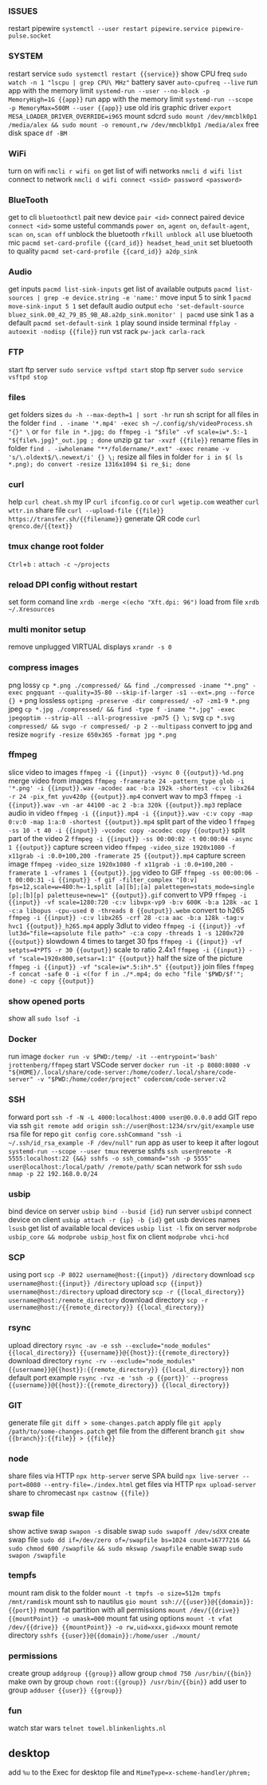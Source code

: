 ### ISSUES
restart pipewire `systemctl --user restart pipewire.service pipewire-pulse.socket`

### SYSTEM
restart service `sudo systemctl restart {{service}}`
show CPU freq `sudo watch -n 1 "lscpu | grep CPU\ MHz"`
battery saver `auto-cpufreq --live`
run app with the memory limit `systemd-run --user --no-block -p MemoryHigh=1G {{app}}`
run app with the memory limit `systemd-run --scope -p MemoryMax=500M --user {{app}}`
use old iris graphic driver `export MESA_LOADER_DRIVER_OVERRIDE=i965`
mount sdcrd `sudo mount /dev/mmcblk0p1 /media/alex && sudo mount -o remount,rw /dev/mmcblk0p1 /media/alex`
free disk space `df -BM`

### WiFi
turn on wifi `nmcli r wifi on`
get list of wifi networks `nmcli d wifi list`
connect to network `nmcli d wifi connect <ssid> password <password>`

### BlueTooth
get to cli `bluetoothctl`
pait new device `pair <id>`
connect paired device `connect <id>`
some usteful commands `power on`, `agent on`, `default-agent`, `scan on`, `scan off`
unblock the bluetooth `rfkill unblock all`
use bluetooth mic `pacmd set-card-profile {{card_id}} headset_head_unit`
set bluetooth to quality `pacmd set-card-profile {{card_id}} a2dp_sink`

### Audio
get inputs `pacmd list-sink-inputs`
get list of available outputs `pacmd list-sources | grep -e device.string -e 'name:'`
move input 5 to sink 1 `pacmd move-sink-input 5 1`
set default audio output `echo 'set-default-source bluez_sink.00_42_79_B5_9B_A8.a2dp_sink.monitor' | pacmd`
use sink 1 as a default `pacmd set-default-sink 1`
play sound inside terminal `ffplay -autoexit -nodisp {{file}}`
run vst rack `pw-jack carla-rack`

### FTP
start ftp server `sudo service vsftpd start`
stop ftp server `sudo service vsftpd stop`

### files
get folders sizes `du -h --max-depth=1 | sort -hr`
run sh script for all files in the folder `find . -iname '*.mp4' -exec sh ~/.config/sh/videoProcess.sh "{}" \`
or `for file in *.jpg; do ffmpeg -i "$file" -vf scale=iw*.5:-1 "${file%.jpg}"_out.jpg ; done`
unzip gz `tar -xvzf {{file}}`
rename files in folder `find . -iwholename "**/foldername/*.ext" -exec rename -v 's/\.oldext$/\.newext/i' {} \;`
resize all files in folder `for i in $( ls *.png); do convert -resize 1316x1094 $i re_$i; done`

### curl
help `curl cheat.sh`
my IP `curl ifconfig.co` or `curl wgetip.com`
weather `curl wttr.in`
share file `curl --upload-file {{file}} https://transfer.sh/{{filename}}`
generate QR code `curl qrenco.de/{{text}}`

### tmux change root folder
`Ctrl`+`b` `:`
`attach -c ~/projects`

### reload DPI config without restart
set form comand line `xrdb -merge <(echo "Xft.dpi: 96")`
load from file `xrdb ~/.Xresources`

### multi monitor setup
remove unplugged VIRTUAL displays `xrandr -s 0`

### compress images
png lossy `cp *.png ./compressed/ && find ./compressed -iname "*.png" -exec pngquant --quality=35-80 --skip-if-larger -s1 --ext=.png --force {} +`
png lossless `optipng -preserve -dir compressed/ -o7 -zm1-9 *.png`
jpeg `cp *.jpg ./compressed/ && find -type f -iname "*.jpg" -exec jpegoptim --strip-all --all-progressive -pm75 {} \;`
svg `cp *.svg compressed/ && svgo -r compressed/ -p 2 --multipass`
convert to jpg and resize `mogrify -resize 650x365 -format jpg *.png`

### ffmpeg
slice video to images `ffmpeg -i {{input}} -vsync 0 {{output}}-%d.png`
merge video from images `ffmpeg -framerate 24 -pattern_type glob -i '*.png' -i {{input}}.wav -acodec aac -b:a 192k -shortest -c:v libx264 -r 24 -pix_fmt yuv420p {{output}}.mp4`
convert wav to mp3 `ffmpeg -i {{input}}.wav -vn -ar 44100 -ac 2 -b:a 320k {{output}}.mp3`
replace audio in video `ffmpeg -i {{input}}.mp4 -i {{input}}.wav -c:v copy -map 0:v:0 -map 1:a:0 -shortest {{output}}.mp4`
split part of the video 1 `ffmpeg -ss 10 -t 40 -i {{input}} -vcodec copy -acodec copy {{output}}`
split part of the video 2 `ffmpeg -i {{input}} -ss 00:00:02 -t 00:00:04 -async 1 {{output}}`
capture screen video `ffmpeg -video_size 1920x1080 -f x11grab -i :0.0+100,200 -framerate 25 {{output}}.mp4`
capture screen image `ffmpeg -video_size 1920x1080 -f x11grab -i :0.0+100,200 -framerate 1 -vframes 1 {{output}}.jpg`
video to GIF `ffmpeg -ss 00:00:06 -t 00:00:31 -i {{input}} -f gif -filter_complex "[0:v] fps=12,scale=w=480:h=-1,split [a][b];[a] palettegen=stats_mode=single [p];[b][p] paletteuse=new=1" {{output}}.gif`
convert to VP9 `ffmpeg -i {{input}} -vf scale=1280:720 -c:v libvpx-vp9 -b:v 600K -b:a 128k -ac 1 -c:a libopus -cpu-used 0 -threads 8 {{output}}.webm`
convert to h265 `ffmpeg -i {{input}} -c:v libx265 -crf 28 -c:a aac -b:a 128k -tag:v hvc1 {{output}}_h265.mp4`
apply 3dlut to video `ffmpeg -i {{input}} -vf lut3d="file=<apsolute file path>" -c:a copy -threads 1 -s 1280x720 {{output}}`
slowdown 4 times to target 30 fps `ffmpeg -i {{input}} -vf setpts=4*PTS -r 30 {{output}}`
scale to ratio 2.4x1 `ffmpeg -i {{input}} -vf "scale=1920x800,setsar=1:1" {{output}}`
half the size of the picture `ffmpeg -i {{input}} -vf "scale=iw*.5:ih*.5" {{output}}`
join files `ffmpeg -f concat -safe 0 -i <(for f in ./*.mp4; do echo "file '$PWD/$f'"; done) -c copy {{output}}`

### show opened ports
show all `sudo lsof -i`

### Docker
run image `docker run -v $PWD:/temp/ -it --entrypoint='bash' jrottenberg/ffmpeg`
start VSCode server `docker run -it -p 8080:8080 -v "${HOME}/.local/share/code-server:/home/coder/.local/share/code-server" -v "$PWD:/home/coder/project" codercom/code-server:v2`

### SSH
forward port `ssh -f -N -L 4000:localhost:4000 user@0.0.0.0`
add GIT repo via ssh `git remote add origin ssh://user@host:1234/srv/git/example`
use rsa file for repo `git config core.sshCommand "ssh -i ~/.ssh/id_rsa_example -F /dev/null"`
run app as user to keep it after logout `systemd-run --scope --user tmux`
reverse sshfs `ssh user@remote -R 5555:localhost:22 {&&} sshfs -o ssh_command="ssh -p 5555" user@localhost:/local/path/ /remote/path/`
scan network for ssh `sudo nmap -p 22 192.168.0.0/24`

### usbip
bind device on server `usbip bind --busid {id}`
run server `usbipd`
connect device on client `usbip attach -r {ip} -b {id}`
get usb devices names `lsusb`
get list of available local devices `usbip list -l`
fix on server `modprobe usbip_core && modprobe usbip_host`
fix on client `modprobe vhci-hcd`


### SCP
using port `scp -P 8022 username@host:{{input}} /directory`
download `scp username@host:{{input}} /directory`
upload `scp {{input}} username@host:/directory`
upload directory `scp -r {{local_directory}} username@host:/remote_directory`
download directory `scp -r username@host:/{{remote_directory}} {{local_directory}}`

### rsync
upload directory `rsync -av -e ssh --exclude="node_modules" {{local_directory}} {{username}}@{{host}}:{{remote_directory}}`
download directory `rsync -rv --exclude="node_modules" {{username}}@{{host}}:{{remote_directory}} {{local_directory}}`
non default port example `rsync -rvz -e 'ssh -p {{port}}' --progress {{username}}@{{host}}:{{remote_directory}} {{local_directory}}`

### GIT
generate file `git diff > some-changes.patch`
apply file `git apply /path/to/some-changes.patch`
get file from the different branch `git show {{branch}}:{{file}} > {{file}}`

### node
share files via HTTP `npx http-server`
serve SPA build `npx live-server --port=8080 --entry-file=./index.html`
get files via HTTP `npx upload-server`
share to chromecast `npx castnow {{file}}`

### swap file
show active swap `swapon -s`
disable swap `sudo swapoff /dev/sdXX`
create swap file `sudo dd if=/dev/zero of=/swapfile bs=1024 count=16777216 && sudo chmod 600 /swapfile && sudo mkswap /swapfile`
enable swap `sudo swapon /swapfile`

### tempfs
mount ram disk to the folder `mount -t tmpfs -o size=512m tmpfs /mnt/ramdisk`
mount ssh to nautilus `gio mount ssh://{{user}}@{{domain}}:{{port}}`
mount fat partition with all permissions `mount /dev/{{drive}} {{mountPoint}} -o umask=000`
mount fat using options `mount -t vfat /dev/{{drive}} {{mountPoint}} -o rw,uid=xxx,gid=xxx`
mount remote directory `sshfs {{user}}@{{domain}}:/home/user ./mount/`

### permissions
create group `addgroup {{group}}`
allow group `chmod 750 /usr/bin/{{bin}}`
make own by group `chown root:{{group}} /usr/bin/{{bin}}`
add user to group `adduser {{user}} {{group}}`

### fun
watch star wars `telnet towel.blinkenlights.nl`

## desktop
add `%u` to the Exec for desktop file and `MimeType=x-scheme-handler/phrem;`

